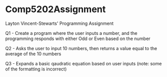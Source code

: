# Comp5202Assignment
Layton Vincent-Stewarts' Programming Assignment

Q1 - Create a program where the user inputs a number, and the programming responds with either Odd or Even based on the number

Q2 - Asks the user to input 10 numbers, then returns a value equal to the average of the 10 numbers

Q3 - Expands a basic qaudratic equation based on user inputs (note: some of the formatting is incorrect)
